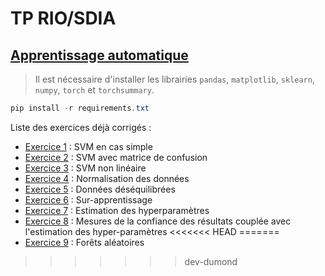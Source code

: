 # TP RIO/SDIA

## [Apprentissage automatique](Apprentissage_automatique/sujet.pdf)

> Il est nécessaire d'installer les librairies `pandas`, `matplotlib`, `sklearn`, `numpy`, `torch` et `torchsummary`.

```ps1
pip install -r requirements.txt
```

Liste des exercices déjà corrigés :

- [Exercice 1](Apprentissage_automatique/exo1.py) : SVM en cas simple
- [Exercice 2](Apprentissage_automatique/exo2.py) : SVM avec matrice de confusion
- [Exercice 3](Apprentissage_automatique/exo3.py) : SVM non linéaire
- [Exercice 4](Apprentissage_automatique/exo4.py) : Normalisation des données
- [Exercice 5](Apprentissage_automatique/exo5.py) : Données déséquilibrées
- [Exercice 6](Apprentissage_automatique/exo6.py) : Sur-apprentissage
- [Exercice 7](Apprentissage_automatique/exo7.py) : Estimation des hyperparamètres
- [Exercice 8](Apprentissage_automatique/exo8.py) : Mesures de la confiance des résultats couplée avec l'estimation des hyper-paramètres
<<<<<<< HEAD
=======
- [Exercice 9](Apprentissage_automatique/exo9a.py) : Forêts aléatoires
>>>>>>> dev-dumond
